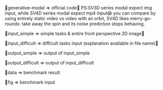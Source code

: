 🚀generative-modal => official code👑 PS:SV3D series modal expect img input, while SV4D series modal expect mp4 input😱 
you can compare by using entirely static video vs video with an orbit, SV4D likes merry-go-rounds: take away the spin and its noise prediction stops behaving.

🚀input_simple => simple tasks & entire front perspective 2D image🍳

🚀input_difficult => difficult tasks input (explanation available in file name)🥩

🚀output_simple => output of input_simple

🚀output_difficult => output of input_difficult

🚀data => benchmark result

🚀fig => benchmark input

